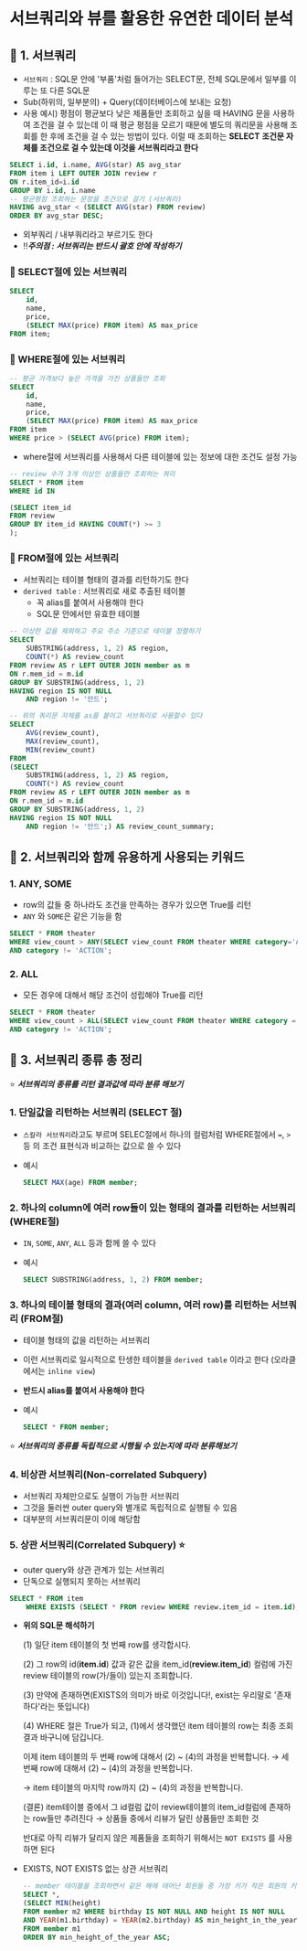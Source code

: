 # 서브쿼리와 뷰를 활용한 유연한 데이터 분석

## 📌 1. 서브쿼리

- `서브쿼리` : SQL문 안에 '부품'처럼 들어가는 SELECT문, 전체 SQL문에서 일부를 이루는 또 다른 SQL문
- Sub(하위의, 일부분의) + Query(데이터베이스에 보내는 요청)
- 사용 예시) 평점이 평균보다 낮은 제품들만 조회하고 싶을 때 HAVING 문을 사용하여 조건을 걸 수 있는데 이 때 평균 평점을 모르기 때문에 별도의 쿼리문을 사용해 조회를 한 후에 조건을 걸 수 있는 방법이 있다. 이럴 때 조회하는 **SELECT** **조건문 자체를 조건으로 걸 수 있는데 이것을 서브쿼리라고 한다**

```sql
SELECT i.id, i.name, AVG(star) AS avg_star
FROM item i LEFT OUTER JOIN review r
ON r.item_id=i.id
GROUP BY i.id, i.name 
-- 평균평점 조회하는 문장을 조건으로 걸기 (서브쿼리)
HAVING avg_star < (SELECT AVG(star) FROM review)
ORDER BY avg_star DESC;
```

- 외부쿼리 / 내부쿼리라고 부르기도 한다
- ‼***주의점 : 서브쿼리는 반드시 괄호 안에 작성하기***

### 📝 SELECT절에 있는 서브쿼리

```sql
SELECT 
    id,
    name,
    price,
    (SELECT MAX(price) FROM item) AS max_price
FROM item;
```

### 📝 WHERE절에 있는 서브쿼리

```sql
-- 평균 가격보다 높은 가격을 가진 상품들만 조회
SELECT 
    id,
    name,
    price,
    (SELECT MAX(price) FROM item) AS max_price
FROM item
WHERE price > (SELECT AVG(price) FROM item);
```

- where절에 서브쿼리를 사용해서 다른 테이블에 있는 정보에 대한 조건도 설정 가능

```sql
-- review 수가 3개 이상인 상품들만 조회하는 쿼리
SELECT * FROM item
WHERE id IN

(SELECT item_id 
FROM review 
GROUP BY item_id HAVING COUNT(*) >= 3
); 
```

### 📝 FROM절에 있는 서브쿼리

- 서브쿼리는 테이블 형태의 결과를 리턴하기도 한다
- `derived table` : 서브쿼리로 새로 추출된 테이블
    - 꼭 alias를 붙여서 사용해야 한다
    - SQL문 안에서만 유효한 테이블

```sql
-- 이상한 값을 제외하고 주요 주소 기준으로 테이블 정렬하기
SELECT 
	SUBSTRING(address, 1, 2) AS region,
	COUNT(*) AS review_count
FROM review AS r LEFT OUTER JOIN member as m
ON r.mem_id = m.id
GROUP BY SUBSTRING(address, 1, 2) 
HAVING region IS NOT NULL
	AND region != '안드';

-- 위의 쿼리문 자체를 as를 붙이고 서브쿼리로 사용할수 있다
SELECT
	AVG(review_count),
	MAX(review_count),
	MIN(review_count)
FROM
(SELECT 
	SUBSTRING(address, 1, 2) AS region,
	COUNT(*) AS review_count
FROM review AS r LEFT OUTER JOIN member as m
ON r.mem_id = m.id
GROUP BY SUBSTRING(address, 1, 2) 
HAVING region IS NOT NULL
	AND region != '안드';) AS review_count_summary;
```

## 📌 2. 서브쿼리와 함께 유용하게 사용되는 키워드

### 1. ANY, SOME

- row의 값들 중 하나라도 조건을 만족하는 경우가 있으면 True를 리턴
- `ANY` 와 `SOME`은 같은 기능을 함

```sql
SELECT * FROM theater
WHERE view_count > ANY(SELECT view_count FROM theater WHERE category='ACTION')
AND category != 'ACTION';
```

### 2. ALL

- 모든 경우에 대해서 해당 조건이 성립해야 True를 리턴

```sql
SELECT * FROM theater
WHERE view_count > ALL(SELECT view_count FROM theater WHERE category = 'ACTION')
AND category != 'ACTION';
```

## 📌 3. 서브쿼리 종류 총 정리

⭐️ ***서브쿼리의 종류를 리턴 결과값에 따라 분류 해보기***

### 1. 단일값을 리턴하는 서브쿼리 (SELECT 절)

- `스칼라 서브쿼리`라고도 부르며 SELEC절에서 하나의 컬럼처럼 WHERE절에서 `=`, `>` 등 의 조건 표현식과 비교하는 값으로 쓸 수 있다
- 예시
    
    ```sql
    SELECT MAX(age) FROM member;
    ```
    

### 2. 하나의 column에 여러 row들이 있는 형태의 결과를 리턴하는 서브쿼리 (WHERE절)

- `IN`, `SOME`, `ANY`, `ALL` 등과 함께 쓸 수 있다
- 예시
    
    ```sql
    SELECT SUBSTRING(address, 1, 2) FROM member;
    ```
    

### 3. 하나의 테이블 형태의 결과(여러 column, 여러 row)를 리턴하는 서브쿼리 (FROM절)

- 테이블 형태의 값을 리턴하는 서브쿼리
- 이런 서브쿼리로 일시적으로 탄생한 테이블을 `derived table` 이라고 한다 (오라클에서는 `inline view`)
- **반드시 alias를 붙여서 사용해야 한다**
- 예시
    
    ```sql
    SELECT * FROM member;
    ```
    

⭐️ ***서브쿼리의 종류를 독립적으로 시행될 수 있는지에 따라 분류해보기***

### 4. 비상관 서브쿼리(Non-correlated Subquery)

- 서브쿼리 자체만으로도 실행이 가능한 서브쿼리
- 그것을 둘러싼 outer query와 별개로 독립적으로 실행될 수 있음
- 대부분의 서브쿼리문이 이에 해당함

### 5. 상관 서브쿼리(Correlated Subquery) ⭐️

- outer query와 상관 관계가 있는 서브쿼리
- 단독으로 실행되지 못하는 서브쿼리

```sql
SELECT * FROM item
	WHERE EXISTS (SELECT * FROM review WHERE review.item_id = item.id);
```

- **위의 SQL문 해석하기**
    
    (1) 일단 item 테이블의 첫 번째 row를 생각합시다.
    
    (2) 그 row의 id(**item.id**) 값과 같은 값을 item_id(**review.item_id**) 컬럼에 가진 review 테이블의 row(가/들이) 있는지 조회합니다.
    
    (3) 만약에 존재하면(EXISTS의 의미가 바로 이것입니다!, exist는 우리말로 '존재하다'라는 뜻입니다)
    
    (4) WHERE 절은 True가 되고, (1)에서 생각했던 item 테이블의 row는 최종 조회 결과 바구니에 담깁니다.
    
    이제 item 테이블의 두 번째 row에 대해서 (2) ~ (4)의 과정을 반복합니다. → 세 번째 row에 대해서 (2) ~ (4)의 과정을 반복합니다.
    
    → item 테이블의 마지막 row까지 (2) ~ (4)의 과정을 반복합니다.
    
    (결론) item테이블 중에서 그 id컬럼 값이 review테이블의 item_id컬럼에 존재하는 row들만 추려진다 → 상품들 중에서 리뷰가 달린 상품들만 조회한 것
    
    반대로 아직 리뷰가 달리지 않은 제품들을 조회하기 위해서는 `NOT EXISTS` 를 사용하면 된다
    
- EXISTS, NOT EXISTS 없는 상관 서브쿼리
    
    ```sql
    -- member 테이블을 조회하면서 같은 해에 태어난 회원들 중 가장 키가 작은 회원의 키 정보를 담은 컬럼 추가하기
    SELECT *,
    (SELECT MIN(height)
    FROM member m2 WHERE birthday IS NOT NULL AND height IS NOT NULL
    AND YEAR(m1.birthday) = YEAR(m2.birthday) AS min_height_in_the_year
    FROM member m1
    ORDER BY min_height_of_the_year ASC;
    ```